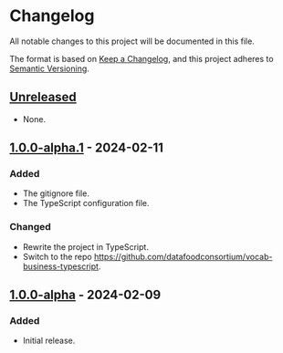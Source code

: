 # Changelog

All notable changes to this project will be documented in this file.

The format is based on [Keep a Changelog](https://keepachangelog.com/en/1.0.0/),
and this project adheres to [Semantic Versioning](https://semver.org/spec/v2.0.0.html).

## [Unreleased]

- None.

## [1.0.0-alpha.1] - 2024-02-11

### Added

- The gitignore file.
- The TypeScript configuration file.

### Changed

- Rewrite the project in TypeScript.
- Switch to the repo https://github.com/datafoodconsortium/vocab-business-typescript.

## [1.0.0-alpha] - 2024-02-09

### Added

- Initial release.

[unreleased]: https://github.com/datafoodconsortium/vocab-business-typescript/compare/v1.0.0-alpha.1...HEAD
[1.0.0-alpha.1]: https://github.com/datafoodconsortium/vocab-business-typescript/compare/v1.0.0-alpha...v1.0.0-alpha.1
[1.0.0-alpha]: https://github.com/datafoodconsortium/vocab-business-typescript/releases/tag/v1.0.0-alpha
